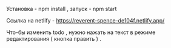 Установка - npm install , 
запуск - npm start

Cсылка на netlify - https://reverent-spence-de104f.netlify.app/ 

Что-бы изменить todo , нужно нажать на текст в режиме редактирования ( кнопка править ) .
